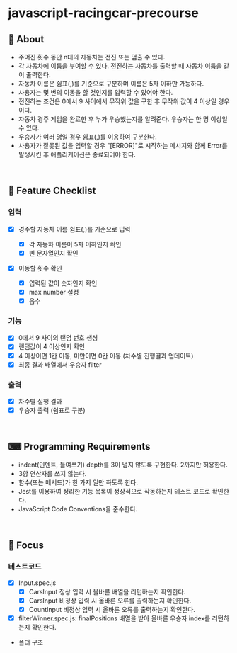 # javascript-racingcar-precourse

## 🍴 About

- 주어진 횟수 동안 n대의 자동차는 전진 또는 멈출 수 있다.
- 각 자동차에 이름을 부여할 수 있다. 전진하는 자동차를 출력할 때 자동차 이름을 같이 출력한다.
- 자동차 이름은 쉼표(,)를 기준으로 구분하며 이름은 5자 이하만 가능하다.
- 사용자는 몇 번의 이동을 할 것인지를 입력할 수 있어야 한다.
- 전진하는 조건은 0에서 9 사이에서 무작위 값을 구한 후 무작위 값이 4 이상일 경우이다.
- 자동차 경주 게임을 완료한 후 누가 우승했는지를 알려준다. 우승자는 한 명 이상일 수 있다.
- 우승자가 여러 명일 경우 쉼표(,)를 이용하여 구분한다.
- 사용자가 잘못된 값을 입력할 경우 "[ERROR]"로 시작하는 메시지와 함께 Error를 발생시킨 후 애플리케이션은 종료되어야 한다.

<br />

## 🏁 Feature Checklist

### 입력

- [x] 경주할 자동차 이름 쉼표(,)를 기준으로 입력

  - [x] 각 자동차 이름이 5자 이하인지 확인
  - [x] 빈 문자열인지 확인

- [x] 이동할 횟수 확인
  - [x] 입력된 값이 숫자인지 확인
  - [x] max number 설정
  - [x] 음수

### 기능

- [x] 0에서 9 사이의 랜덤 번호 생성
- [x] 랜덤값이 4 이상인지 확인
- [x] 4 이상이면 1칸 이동, 미만이면 0칸 이동 (차수별 진행결과 업데이트)
- [x] 최종 결과 배열에서 우승자 filter

### 출력

- [x] 차수별 실행 결과
- [x] 우승자 출력 (쉼표로 구분)

<br />

## ⌨ Programming Requirements

- indent(인덴트, 들여쓰기) depth를 3이 넘지 않도록 구현한다. 2까지만 허용한다.
- 3항 연산자를 쓰지 않는다.
- 함수(또는 메서드)가 한 가지 일만 하도록 한다.
- Jest를 이용하여 정리한 기능 목록이 정상적으로 작동하는지 테스트 코드로 확인한다.
- JavaScript Code Conventions을 준수한다.

<br />

## 🤔 Focus

### 테스트코드

- [x] Input.spec.js
  - [x] CarsInput 정상 입력 시 올바른 배열을 리턴하는지 확인한다.
  - [x] CarsInput 비정상 입력 시 올바른 오류를 출력하는지 확인한다.
  - [x] CountInput 비정상 입력 시 올바른 오류를 출력하는지 확인한다.
- [x] filterWinner.spec.js: finalPositions 배열을 받아 올바른 우승자 index를 리턴하는지 확인한다.

- 폴더 구조
